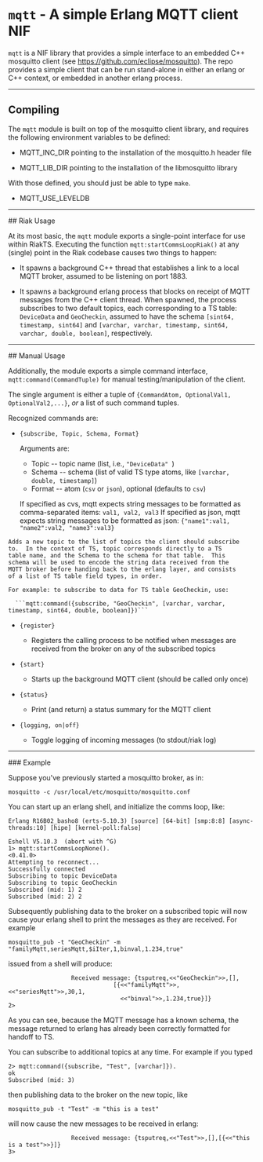 # `mqtt` - A simple Erlang MQTT client NIF

```mqtt``` is a NIF library that provides a simple interface to an
embedded C++ mosquitto client (see
https://github.com/eclipse/mosquitto).  The repo provides a simple
client that can be run stand-alone in either an erlang or C++ context,
or embedded in another erlang process.

<hr>

## Compiling

The ```mqtt``` module is built on top of the mosquitto client library,
and requires the following environment variables to be defined:

* MQTT_INC_DIR pointing to the installation of the mosquitto.h header
file

* MQTT_LIB_DIR pointing to the installation of the libmosquitto library

With those defined, you should just be able to type `make`.

* MQTT_USE_LEVELDB
<hr>
## Riak Usage

At its most basic, the ```mqtt``` module exports a single-point
interface for use within RiakTS.  Executing the function
```mqtt:startCommsLoopRiak()``` at any (single) point in the Riak
codebase causes two things to happen:

* It spawns a background C++ thread that establishes a link to a local
  MQTT broker, assumed to be listening on port 1883.

* It spawns a background erlang process that blocks on receipt of MQTT
  messages from the C++ client thread.  When spawned, the process
  subscribes to two default topics, each corresponding to a TS table: ```DeviceData``` and ```GeoCheckin```, assumed to have the schema ```[sint64, timestamp, sint64]``` and ```[varchar, varchar, timestamp, sint64, varchar, double, boolean]```, respectively.

<hr>
## Manual Usage

Additionally, the module exports a simple command interface, ```mqtt:command(CommandTuple)``` for
manual testing/manipulation of the client.

The single argument is either a tuple of ```{CommandAtom, OptionalVal1, OptionalVal2,...}```, _or_ a list of such command tuples.

Recognized commands are:

   * ```{subscribe, Topic, Schema, Format}```

       Arguments are:
       
       * Topic  -- topic name (list, i.e., ```"DeviceData" ```)
       * Schema -- schema (list of valid TS type atoms, like ```[varchar, double, timestamp]```)
       * Format -- atom (```csv``` or ```json```), optional (defaults to ```csv```)
	
	   If specified as cvs, mqtt expects string messages to be formatted as comma-separated items: `val1, val2, val3`
	   If specified as json, mqtt expects string messages to be formatted as json: `{"name1":val1, "name2":val2, "name3":val3}`

    Adds a new topic to the list of topics the client should subscribe
    to.  In the context of TS, topic corresponds directly to a TS
    table name, and the Schema to the schema for that table.  This
    schema will be used to encode the string data received from the
    MQTT broker before handing back to the erlang layer, and consists
    of a list of TS table field types, in order.

    For example: to subscribe to data for TS table GeoCheckin, use:
 
      ```mqtt:command({subscribe, "GeoCheckin", [varchar, varchar, timestamp, sint64, double, boolean]})```

   * ```{register}```

     * Registers the calling process to be notified when messages
      are received from the broker on any of the subscribed topics

   * ```{start}```

     * Starts up the background MQTT client (should be called only once)

   * ```{status}```

     * Print (and return) a status summary for the MQTT client

   * ```{logging, on|off}```

     * Toggle logging of incoming messages (to stdout/riak log)

<hr>
### Example

Suppose you've previously started a mosquitto broker, as in:

```mosquitto -c /usr/local/etc/mosquitto/mosquitto.conf```

You can start up an erlang shell, and initialize the comms loop, like:

```
Erlang R16B02_basho8 (erts-5.10.3) [source] [64-bit] [smp:8:8] [async-threads:10] [hipe] [kernel-poll:false]

Eshell V5.10.3  (abort with ^G)
1> mqtt:startCommsLoopNone().
<0.41.0>
Attempting to reconnect...
Successfully connected
Subscribing to topic DeviceData
Subscribing to topic GeoCheckin
Subscribed (mid: 1) 2
Subscribed (mid: 2) 2
```

Subsequently publishing data to the broker on a subscribed topic will
now cause your erlang shell to print the messages as they are
received.  For example

```
mosquitto_pub -t "GeoCheckin" -m "familyMqtt,seriesMqtt,$iIter,1,binval,1.234,true"
```
issued from a shell will produce:

```
                  Received message: {tsputreq,<<"GeoCheckin">>,[],
                              [{<<"familyMqtt">>,<<"seriesMqtt">>,30,1,
                                <<"binval">>,1.234,true}]}
2>
```

As you can see, because the MQTT message has a known schema, the
message returned to erlang has already been correctly formatted for
handoff to TS.

You can subscribe to additional topics at any time.  For example if
you typed

```
2> mqtt:command({subscribe, "Test", [varchar]}).
ok
Subscribed (mid: 3)
```

then publishing data to the broker on the new topic, like

```mosquitto_pub -t "Test" -m "this is a test"```

will now cause the new messages to be received in erlang:

```
                  Received message: {tsputreq,<<"Test">>,[],[{<<"this is a test">>}]}
3>
```
		  